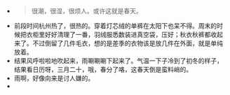 - > 很潮，很湿，很烦人。或许这就是春天。
- 前段时间杭州热了，很热的。穿着灯芯绒的单裤在太阳下也呆不得。周末的时候把衣柜里好好清理了一番，羽绒服悉数装进真空袋，压好；秋衣秋裤都收起来了。不过倒留了几件毛衣，想的是差季的衣物该是放几件在外面，就是单纯放着。
- 结果风呼啦啦地吹起来，雨唰唰唰下起来了。气温一下子冷到了初冬的样子，结果看日历呀，三月二十，哦，春分了咯，这春天倒是蛮料峭的。
- 雨啊，好像向来是讨人嫌的。
-